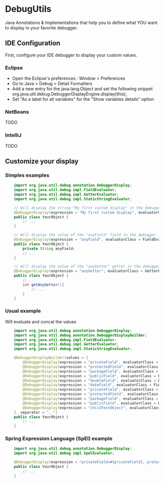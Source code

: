 DebugUtils
==========

Java Annotations & Implementations that help you to define what YOU want to display in your favorite debugger.

IDE Configuration
-----------------

First, configure your IDE debugger to display your custom values.

### Eclipse
* Open the Eclipse's preferences : Window > Preferences
* Go to Java > Debug > Detail Formatters
* Add a new entry for the java.lang.Object and set the following snippet
	org.java.util.debug.DebuggerDisplayEngine.display(this);
* Set "As a label for all variables" for the "Show variables details" option

### NetBeans
TODO

### IntelliJ
TODO

Customize your display
----------------------

### Simples examples
```java
	import org.java.util.debug.annotation.DebuggerDisplay;
	import org.java.util.debug.impl.FieldEvaluator;
	import org.java.util.debug.impl.GetterEvaluator;
	import org.java.util.debug.impl.StaticStringEvaluator;

	// Will display the string "My first custom display" in the debugger
	@DebuggerDisplay(expression = "My first custom display", evaluatorClass = StaticStringEvaluator.class)
	public class YourObject {
		// ...
	}

	// Will display the value of the "anyField" field in the debugger
	@DebuggerDisplay(expression = "anyField", evaluatorClass = FieldEvaluator.class)
	public class YourObject {
		private String anyField;
		// ...
	}

	// Will display the value of the "anyGetter" getter in the debugger
	@DebuggerDisplay(expression = "anyGetter", evaluatorClass = GetterEvaluator.class)
	public class YourObject {
		// ...
		int getAnyGetter(){
			// ...
		}
	}
```

### Usual example
Will evaluate and concat the values
```java
	import org.java.util.debug.annotation.DebuggerDisplay;
	import org.java.util.debug.annotation.DebuggerDisplayBuilder;
	import org.java.util.debug.impl.FieldEvaluator;
	import org.java.util.debug.impl.GetterEvaluator;
	import org.java.util.debug.impl.StaticStringEvaluator;

	@DebuggerDisplayBuilder(values = {
		@DebuggerDisplay(expression = "privateField", evaluatorClass = FieldEvaluator.class)
		@DebuggerDisplay(expression = "protectedField", evaluatorClass = FieldEvaluator.class)
		@DebuggerDisplay(expression = "packageField", evaluatorClass = FieldEvaluator.class)
		@DebuggerDisplay(expression = "publicField", evaluatorClass = FieldEvaluator.class)
		@DebuggerDisplay(expression = "doubleField", evaluatorClass = FieldEvaluator.class, format = "%.2f")
		@DebuggerDisplay(expression = "dateField", evaluatorClass = FieldEvaluator.class, format = "%1$td/%1$tm/%1$tY")
		@DebuggerDisplay(expression = "privateField", evaluatorClass = GetterEvaluator.class)
		@DebuggerDisplay(expression = "protectedField", evaluatorClass = GetterEvaluator.class)
		@DebuggerDisplay(expression = "packageField", evaluatorClass = GetterEvaluator.class)
		@DebuggerDisplay(expression = "publicField", evaluatorClass = GetterEvaluator.class)
		@DebuggerDisplay(expression = "childTestObject", evaluatorClass = FieldEvaluator.class, format = "[%s]")
	}, separator = ", ")
	public class YourObject {
		// ...
	}
```

### Spring Expression Language (SpEl) example
```java
	import org.java.util.debug.annotation.DebuggerDisplay;
	import org.java.util.debug.impl.SpelEvaluator;

	@DebuggerDisplay(expression = "privateField=#{privateField}, protectedField=#{protectedField}", evaluatorClass = SpelEvaluator.class)
	public class YourObject {
		// ...
	}
```